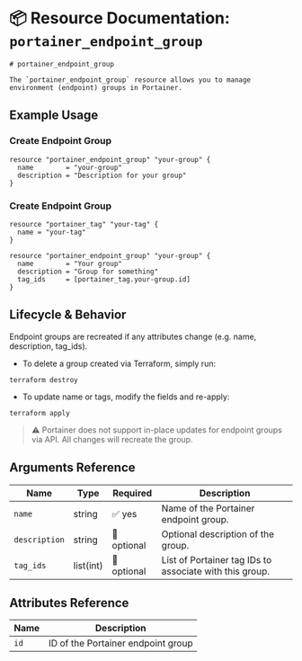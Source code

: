 # 📦 **Resource Documentation: `portainer_endpoint_group`**

```hcl
# portainer_endpoint_group

The `portainer_endpoint_group` resource allows you to manage environment (endpoint) groups in Portainer.
```

## Example Usage

### Create Endpoint Group
```hcl
resource "portainer_endpoint_group" "your-group" {
  name        = "your-group"
  description = "Description for your group"
}
```

### Create Endpoint Group

```hcl
resource "portainer_tag" "your-tag" {
  name = "your-tag"
}

resource "portainer_endpoint_group" "your-group" {
  name        = "Your group"
  description = "Group for something"
  tag_ids     = [portainer_tag.your-group.id]
}
```

## Lifecycle & Behavior

Endpoint groups are recreated if any attributes change (e.g. name, description, tag_ids).

- To delete a group created via Terraform, simply run:
```hcl
terraform destroy
```

- To update name or tags, modify the fields and re-apply:
```hcl
terraform apply
```
> ⚠️ Portainer does not support in-place updates for endpoint groups via API. All changes will recreate the group.

## Arguments Reference

| Name          | Type       | Required     | Description                                                    |
|---------------|------------|--------------|----------------------------------------------------------------|
| `name`        | string     | ✅ yes       | Name of the Portainer endpoint group.                          |
| `description` | string     | 🚫 optional  | Optional description of the group.                             |
| `tag_ids`     | list(int)  | 🚫 optional  | List of Portainer tag IDs to associate with this group.        |                                     |

## Attributes Reference

| Name | Description              |
|------|--------------------------|
| `id` | ID of the Portainer endpoint group |
